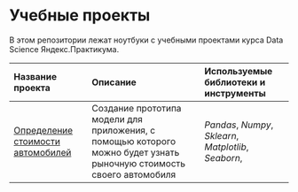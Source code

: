 # Учебные проекты
В этом репозитории лежат ноутбуки c учебными проектами курса Data Science Яндекс.Практикума.

| Название проекта | Описание | Используемые библиотеки и инструменты | 
| :---------------------- | :---------------------- | :---------------------- |
| [Определение стоимости автомобилей](https://github.com/aleksandr-del/yandex-praticum-projects/blob/main/yandex_practicum_calculus_project.ipynb) | Создание прототипа модели для приложения, с помощью которого можно будет узнать рыночную стоимость своего автомобиля| *Pandas*, *Numpy*, *Sklearn*, *Matplotlib*, *Seaborn*,  |
